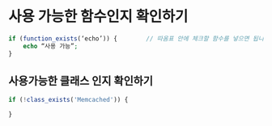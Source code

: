 # 사용 가능한 함수인지 확인하기

```php
if (function_exists(‘echo’)) {        // 따옴표 안에 체크할 함수를 넣으면 됩니다.
    echo “사용 가능”;
}
```





## 사용가능한 클래스 인지 확인하기

```php
if (!class_exists('Memcached')) {

}
```

